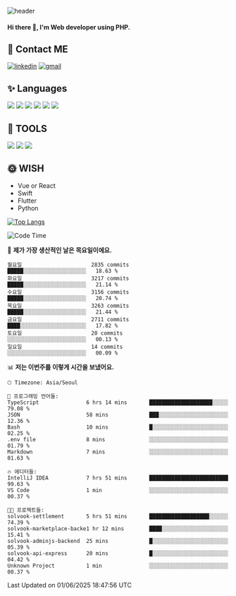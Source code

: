 ![header](https://capsule-render.vercel.app/api?type=waving&color=auto&height=300&section=header&text=Elin&fontSize=90&animation=twinkling)

#### Hi there 👋, I'm <b>Web developer</b> using PHP. ####

<!--
- 🔭 I’m currently working on Uniwill
- 🌱 I’m currently learning Vue or React or Python.
-->

<!---#### I am PHP developer --->

## 💌 Contact ME ###
[<img src='https://img.shields.io/badge/-EunjiKo-%230A66C2?style=flat-square&logo=LinkedIn&logoColor=white' alt='linkedin'>](https://www.linkedin.com/in/https://www.linkedin.com/in/eunji-ko-00a907164//)  [<img src='https://img.shields.io/badge/-einee214%40gmail.com-%23EA4335?style=flat-square&logo=Gmail&logoColor=white' alt='gmail'>](einee214@gmail.com)  


## ✨ Languages
<img src='https://img.shields.io/badge/-PHP-%23777BB4?style=for-the-badge&logo=PHP&logoColor=white'> <img src='https://img.shields.io/badge/-Laravel-%23FF2D20?style=for-the-badge&logo=Laravel&logoColor=white'> <img src='https://img.shields.io/badge/Jquery-%230769AD?style=for-the-badge&logo=Jquery&logoColor=white'> <img src='https://img.shields.io/badge/CSS3-%231572B6?style=for-the-badge&logo=CSS3&logoColor=white'> <img src='https://img.shields.io/badge/Bootstrap-%237952B3?style=for-the-badge&logo=Bootstrap&logoColor=white' > <img src='https://img.shields.io/badge/MySQL-%234479A1?style=for-the-badge&logo=MySQL&logoColor=white' >

## 🌷 TOOLS
<img src='https://img.shields.io/badge/PHPSTORM-%23000000?style=for-the-badge&logo=PhpStorm&logoColor=white' > <img src='https://img.shields.io/badge/GitLab-%23FCA121?style=for-the-badge&logo=GitLab&logoColor=white' > <img src='https://img.shields.io/badge/GitHub-%23181717?style=for-the-badge&logo=GitHub&logoColor=white'>


## 🌞 WISH
- Vue or React
- Swift
- Flutter
- Python


[![Top Langs](https://github-readme-stats.vercel.app/api/top-langs/?username=ein214&layout=compact)](https://github.com/anuraghazra/github-readme-stats)

<!--START_SECTION:waka-->
![Code Time](http://img.shields.io/badge/Code%20Time-4%2C215%20hrs%204%20mins-blue)

📅 **제가 가장 생산적인 날은 목요일이에요.** 

```text
월요일                      2835 commits        █████░░░░░░░░░░░░░░░░░░░░   18.63 % 
화요일                      3217 commits        █████░░░░░░░░░░░░░░░░░░░░   21.14 % 
수요일                      3156 commits        █████░░░░░░░░░░░░░░░░░░░░   20.74 % 
목요일                      3263 commits        █████░░░░░░░░░░░░░░░░░░░░   21.44 % 
금요일                      2711 commits        ████░░░░░░░░░░░░░░░░░░░░░   17.82 % 
토요일                      20 commits          ░░░░░░░░░░░░░░░░░░░░░░░░░   00.13 % 
일요일                      14 commits          ░░░░░░░░░░░░░░░░░░░░░░░░░   00.09 % 
```


📊 **저는 이번주를 이렇게 시간을 보냈어요.** 

```text
🕑︎ Timezone: Asia/Seoul

💬 프로그래밍 언어들: 
TypeScript               6 hrs 14 mins       ████████████████████░░░░░   79.08 % 
JSON                     58 mins             ███░░░░░░░░░░░░░░░░░░░░░░   12.36 % 
Bash                     10 mins             █░░░░░░░░░░░░░░░░░░░░░░░░   02.25 % 
.env file                8 mins              ░░░░░░░░░░░░░░░░░░░░░░░░░   01.79 % 
Markdown                 7 mins              ░░░░░░░░░░░░░░░░░░░░░░░░░   01.63 % 

🔥 에디터들: 
IntelliJ IDEA            7 hrs 51 mins       █████████████████████████   99.63 % 
VS Code                  1 min               ░░░░░░░░░░░░░░░░░░░░░░░░░   00.37 % 

🐱‍💻 프로젝트들: 
solvook-settlement       5 hrs 51 mins       ███████████████████░░░░░░   74.39 % 
solvook-marketplace-backe1 hr 12 mins        ████░░░░░░░░░░░░░░░░░░░░░   15.41 % 
solvook-adminjs-backend  25 mins             █░░░░░░░░░░░░░░░░░░░░░░░░   05.39 % 
solvook-api-express      20 mins             █░░░░░░░░░░░░░░░░░░░░░░░░   04.42 % 
Unknown Project          1 min               ░░░░░░░░░░░░░░░░░░░░░░░░░   00.37 % 
```


 Last Updated on 01/06/2025 18:47:56 UTC
<!--END_SECTION:waka-->

<!---![GitHub stats](https://github-readme-stats.vercel.app/api?username=ein214&show_icons=true&theme=dracula)  --->



